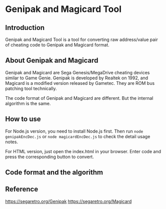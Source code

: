 # Genipak and Magicard Tool

## Introduction
Genipak and Magicard Tool is a tool for converting raw address/value pair of cheating code to Genipak and Magicard format.

## About Genipak and Magicard
Genipak and Magicard are Sega Genesis/MegaDrive cheating devices similar to Game Genie. Genipak is developed by Realtek on 1992, and Magicard is a modified version released by Gametec. They are ROM bus patching tool technically.

The code format of Genipak and Magicard are different. But the internal algorithm is the same.

## How to use
For Node.js version, you need to install Node.js first. Then run `node genipakEncDec.js` or `node magicardEncDec.js` to check the detail usage notes.

For HTML version, just open the index.html in your browser. Enter code and press the corresponding button to convert.

## Code format and the algorithm
<WIP>

## Reference
https://segaretro.org/Genipak
https://segaretro.org/Magicard
